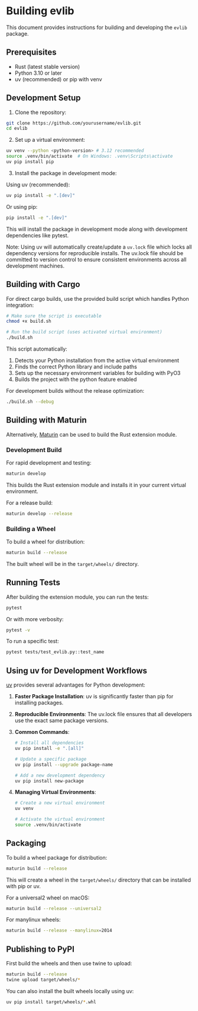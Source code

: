 # Building evlib

This document provides instructions for building and developing the `evlib` package.

## Prerequisites

- Rust (latest stable version)
- Python 3.10 or later
- uv (recommended) or pip with venv

## Development Setup

1. Clone the repository:

```bash
git clone https://github.com/yourusername/evlib.git
cd evlib
```

2. Set up a virtual environment:

```bash
uv venv --python <python-version> # 3.12 recommended
source .venv/bin/activate  # On Windows: .venv\Scripts\activate
uv pip install pip
```

3. Install the package in development mode:

Using uv (recommended):

```bash
uv pip install -e ".[dev]"
```

Or using pip:

```bash
pip install -e ".[dev]"
```

This will install the package in development mode along with development
dependencies like pytest.

Note: Using uv will automatically create/update a `uv.lock` file which locks all
dependency versions for reproducible installs. The uv.lock file should be
committed to version control to ensure consistent environments across all
development machines.

## Building with Cargo

For direct cargo builds, use the provided build script which handles Python integration:

```bash
# Make sure the script is executable
chmod +x build.sh

# Run the build script (uses activated virtual environment)
./build.sh
```

This script automatically:
1. Detects your Python installation from the active virtual environment
2. Finds the correct Python library and include paths
3. Sets up the necessary environment variables for building with PyO3
4. Builds the project with the python feature enabled

For development builds without the release optimization:

```bash
./build.sh --debug
```

## Building with Maturin

Alternatively, [Maturin](https://github.com/PyO3/maturin) can be used to build the Rust extension module.

### Development Build

For rapid development and testing:

```bash
maturin develop
```

This builds the Rust extension module and installs it in your current virtual
environment.

For a release build:

```bash
maturin develop --release
```

### Building a Wheel

To build a wheel for distribution:

```bash
maturin build --release
```

The built wheel will be in the `target/wheels/` directory.

## Running Tests

After building the extension module, you can run the tests:

```bash
pytest
```

Or with more verbosity:

```bash
pytest -v
```

To run a specific test:

```bash
pytest tests/test_evlib.py::test_name
```

## Using uv for Development Workflows

[uv](https://github.com/astral-sh/uv) provides several advantages for Python development:

1. **Faster Package Installation**: uv is significantly faster than pip for
   installing packages.

2. **Reproducible Environments**: The uv.lock file ensures that all developers
   use the exact same package versions.

3. **Common Commands**:

   ```bash
   # Install all dependencies
   uv pip install -e ".[all]"

   # Update a specific package
   uv pip install --upgrade package-name

   # Add a new development dependency
   uv pip install new-package
   ```

4. **Managing Virtual Environments**:

   ```bash
   # Create a new virtual environment
   uv venv

   # Activate the virtual environment
   source .venv/bin/activate
   ```

## Packaging

To build a wheel package for distribution:

```bash
maturin build --release
```

This will create a wheel in the `target/wheels/` directory that can be installed
with pip or uv.

For a universal2 wheel on macOS:

```bash
maturin build --release --universal2
```

For manylinux wheels:

```bash
maturin build --release --manylinux=2014
```

## Publishing to PyPI

First build the wheels and then use twine to upload:

```bash
maturin build --release
twine upload target/wheels/*
```

You can also install the built wheels locally using uv:

```bash
uv pip install target/wheels/*.whl
```
